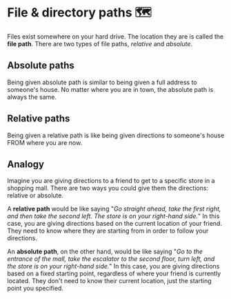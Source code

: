 # File & directory paths 🗺️
Files exist somewhere on your hard drive. The location they are is called the **file path**. There are two types of file paths, *relative* and *absolute*.

## Absolute paths
Being given absolute path is similar to being given a full address to someone's house. No matter where you are in town, the absolute path is always the same.

## Relative paths
Being given a relative path is like being given directions to someone's house FROM where you are now.

## Analogy 
Imagine you are giving directions to a friend to get to a specific store in a shopping mall. There are two ways you could give them the directions: relative or absolute.

A **relative path** would be like saying "*Go straight ahead, take the first right, and then take the second left. The store is on your right-hand side.*" In this case, you are giving directions based on the current location of your friend. They need to know where they are starting from in order to follow your directions.

An **absolute path**, on the other hand, would be like saying "*Go to the entrance of the mall, take the escalator to the second floor, turn left, and the store is on your right-hand side.*" In this case, you are giving directions based on a fixed starting point, regardless of where your friend is currently located. They don't need to know their current location, just the starting point you specified.